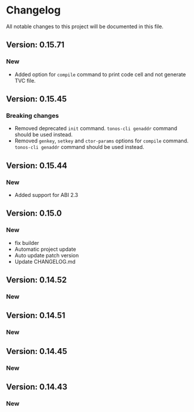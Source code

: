 # Changelog

All notable changes to this project will be documented in this file.

## Version: 0.15.71

### New
- Added option for `compile` command to print code cell and not generate TVC file.

## Version: 0.15.45

### Breaking changes
- Removed deprecated `init` command. `tonos-cli genaddr` command should be used instead.
- Removed `genkey`, `setkey` and `ctor-params` options for `compile` command. `tonos-cli genaddr` command should be used instead.

## Version: 0.15.44

### New
 - Added support for ABI 2.3

## Version: 0.15.0

### New
 - fix builder
 - Automatic project update
 - Auto update patch version
 - Update CHANGELOG.md


## Version: 0.14.52

### New


## Version: 0.14.51

### New


## Version: 0.14.45

### New


## Version: 0.14.43

### New
